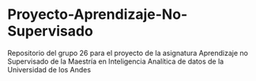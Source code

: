 # Proyecto-Aprendizaje-No-Supervisado
Repositorio del grupo 26 para el proyecto de la asignatura Aprendizaje no Supervisado de la Maestría en Inteligencia Analítica de datos de la Universidad de los Andes
